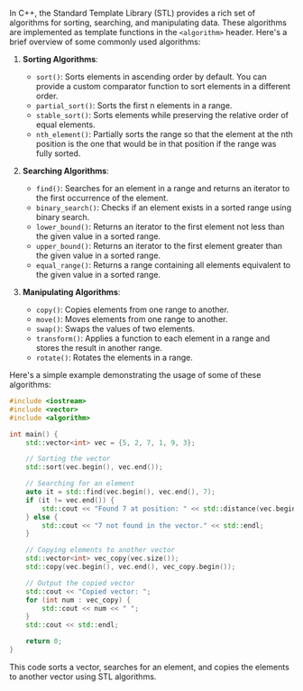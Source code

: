 In C++, the Standard Template Library (STL) provides a rich set of algorithms for sorting, searching, and manipulating data. These algorithms are implemented as template functions in the `<algorithm>` header. Here's a brief overview of some commonly used algorithms:

1. **Sorting Algorithms**:
   - `sort()`: Sorts elements in ascending order by default. You can provide a custom comparator function to sort elements in a different order.
   - `partial_sort()`: Sorts the first n elements in a range.
   - `stable_sort()`: Sorts elements while preserving the relative order of equal elements.
   - `nth_element()`: Partially sorts the range so that the element at the nth position is the one that would be in that position if the range was fully sorted.

2. **Searching Algorithms**:
   - `find()`: Searches for an element in a range and returns an iterator to the first occurrence of the element.
   - `binary_search()`: Checks if an element exists in a sorted range using binary search.
   - `lower_bound()`: Returns an iterator to the first element not less than the given value in a sorted range.
   - `upper_bound()`: Returns an iterator to the first element greater than the given value in a sorted range.
   - `equal_range()`: Returns a range containing all elements equivalent to the given value in a sorted range.

3. **Manipulating Algorithms**:
   - `copy()`: Copies elements from one range to another.
   - `move()`: Moves elements from one range to another.
   - `swap()`: Swaps the values of two elements.
   - `transform()`: Applies a function to each element in a range and stores the result in another range.
   - `rotate()`: Rotates the elements in a range.

Here's a simple example demonstrating the usage of some of these algorithms:

```cpp
#include <iostream>
#include <vector>
#include <algorithm>

int main() {
    std::vector<int> vec = {5, 2, 7, 1, 9, 3};

    // Sorting the vector
    std::sort(vec.begin(), vec.end());

    // Searching for an element
    auto it = std::find(vec.begin(), vec.end(), 7);
    if (it != vec.end()) {
        std::cout << "Found 7 at position: " << std::distance(vec.begin(), it) << std::endl;
    } else {
        std::cout << "7 not found in the vector." << std::endl;
    }

    // Copying elements to another vector
    std::vector<int> vec_copy(vec.size());
    std::copy(vec.begin(), vec.end(), vec_copy.begin());

    // Output the copied vector
    std::cout << "Copied vector: ";
    for (int num : vec_copy) {
        std::cout << num << " ";
    }
    std::cout << std::endl;

    return 0;
}
```

This code sorts a vector, searches for an element, and copies the elements to another vector using STL algorithms.
